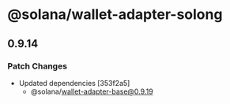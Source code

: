 # @solana/wallet-adapter-solong

## 0.9.14

### Patch Changes

-   Updated dependencies [353f2a5]
    -   @solana/wallet-adapter-base@0.9.19
